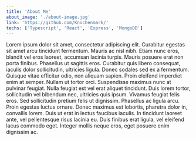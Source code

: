 ```yaml
---
title: 'About Me'
about_image: './about-image.jpg'
link: 'https://github.com/Knochenmark/'
techs: ['Typescript', 'React', 'Express', 'MongoDB']
---
```


Lorem ipsum dolor sit amet, consectetur adipiscing elit. Curabitur egestas sit amet arcu tincidunt
fermentum. Mauris ac nisl nibh. Etiam nunc eros, blandit vel eros laoreet, accumsan lacinia turpis. Mauris
posuere erat non porta finibus. Phasellus ut sagittis eros. Curabitur quis libero consequat, iaculis dolor
sollicitudin, ultricies ligula. Donec sodales sed ex a fermentum. Quisque vitae efficitur odio, non aliquam
sapien. Proin eleifend imperdiet enim at semper. Nullam ut tortor orci. Suspendisse maximus nunc at pulvinar
feugiat. Nulla feugiat est vel erat aliquet tincidunt. Duis lorem tortor, sollicitudin vel bibendum nec,
ultricies quis ipsum. Vivamus feugiat felis eros. Sed sollicitudin pretium felis ut dignissim. Phasellus ac
ligula arcu. Proin egestas luctus ornare. Donec maximus est lobortis, pharetra dolor in, convallis lorem.
Duis ut erat in lectus faucibus iaculis. In tincidunt laoreet ante, vel pellentesque risus lacinia eu. Duis
finibus erat ligula, vel eleifend lacus commodo eget. Integer mollis neque eros, eget posuere enim dignissim
ac.
